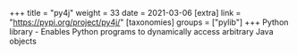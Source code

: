 +++
title = "py4j"
weight = 33
date = 2021-03-06
[extra]
link = "https://pypi.org/project/py4j/"
[taxonomies]
groups = ["pylib"]
+++
Python library - Enables Python programs to dynamically access arbitrary Java objects

